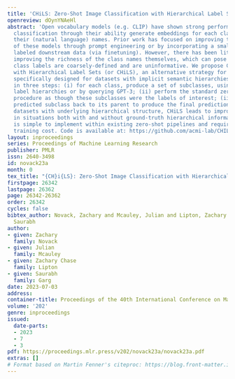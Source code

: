 ```yaml
---
title: 'CHiLS: Zero-Shot Image Classification with Hierarchical Label Sets'
openreview: dOynYNAeHl
abstract: 'Open vocabulary models (e.g. CLIP) have shown strong performance on zero-shot
  classification through their ability generate embeddings for each class based on
  their (natural language) names. Prior work has focused on improving the accuracy
  of these models through prompt engineering or by incorporating a small amount of
  labeled downstream data (via finetuning). However, there has been little focus on
  improving the richness of the class names themselves, which can pose issues when
  class labels are coarsely-defined and are uninformative. We propose Classification
  with Hierarchical Label Sets (or CHiLS), an alternative strategy for zero-shot classification
  specifically designed for datasets with implicit semantic hierarchies. CHiLS proceeds
  in three steps: (i) for each class, produce a set of subclasses, using either existing
  label hierarchies or by querying GPT-3; (ii) perform the standard zero-shot CLIP
  procedure as though these subclasses were the labels of interest; (iii) map the
  predicted subclass back to its parent to produce the final prediction. Across numerous
  datasets with underlying hierarchical structure, CHiLS leads to improved accuracy
  in situations both with and without ground-truth hierarchical information. CHiLS
  is simple to implement within existing zero-shot pipelines and requires no additional
  training cost. Code is available at: https://github.com/acmi-lab/CHILS.'
layout: inproceedings
series: Proceedings of Machine Learning Research
publisher: PMLR
issn: 2640-3498
id: novack23a
month: 0
tex_title: "{CH}i{LS}: Zero-Shot Image Classification with Hierarchical Label Sets"
firstpage: 26342
lastpage: 26362
page: 26342-26362
order: 26342
cycles: false
bibtex_author: Novack, Zachary and Mcauley, Julian and Lipton, Zachary Chase and Garg,
  Saurabh
author:
- given: Zachary
  family: Novack
- given: Julian
  family: Mcauley
- given: Zachary Chase
  family: Lipton
- given: Saurabh
  family: Garg
date: 2023-07-03
address: 
container-title: Proceedings of the 40th International Conference on Machine Learning
volume: '202'
genre: inproceedings
issued:
  date-parts:
  - 2023
  - 7
  - 3
pdf: https://proceedings.mlr.press/v202/novack23a/novack23a.pdf
extras: []
# Format based on Martin Fenner's citeproc: https://blog.front-matter.io/posts/citeproc-yaml-for-bibliographies/
---
```

